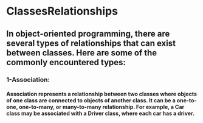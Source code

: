 # ClassesRelationships
## In object-oriented programming, there are several types of relationships that can exist between classes. Here are some of the commonly encountered types:
### 1-Association:
#### Association represents a relationship between two classes where objects of one class are connected to objects of another class. It can be a one-to-one, one-to-many, or many-to-many relationship. For example, a Car class may be associated with a Driver class, where each car has a driver.

